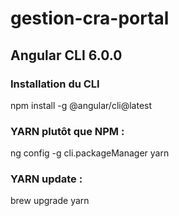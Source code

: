 # gestion-cra-portal

## Angular CLI 6.0.0
### Installation du CLI
npm install -g @angular/cli@latest
### YARN plutôt que NPM :
ng config -g cli.packageManager yarn
 ### YARN update :
 brew upgrade yarn
